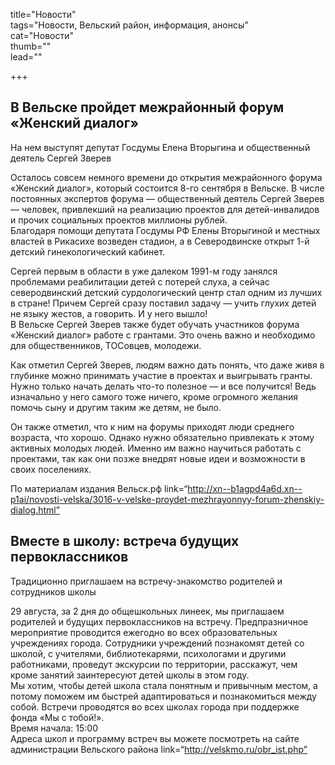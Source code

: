
title="Новости"    
tags="Новости, Вельский район, информация, анонсы"    
cat="Новости"    
thumb=""   
lead=""    

+++


## В Вельске пройдет межрайонный форум «Женский диалог»

На нем выступят депутат Госдумы Елена Вторыгина и общественный деятель Сергей Зверев  

Осталось совсем немного времени до открытия межрайонного форума «Женский диалог», который состоится 8-го сентября в Вельске. В числе постоянных экспертов форума — общественный деятель Сергей Зверев — человек, привлекший на реализацию проектов для детей-инвалидов и прочих социальных проектов миллионы рублей.     
Благодаря помощи депутата Госдумы РФ Елены Вторыгиной и местных властей в Рикасихе возведен стадион, а в Северодвинске открыт 1-й детский гинекологический кабинет.    
    
Сергей первым в области в уже далеком 1991-м году занялся проблемами реабилитации детей с потерей слуха, а сейчас северодвинский детский сурдологический центр стал одним из лучших в стране! Причем Сергей сразу поставил задачу — учить глухих детей не языку жестов, а говорить. И у него вышло!   
В Вельске Сергей Зверев также будет обучать участников форума «Женский диалог» работе с грантами. Это очень важно и необходимо для общественников, ТОСовцев, молодежи.  
     
Как отметил Сергей Зверев, людям важно дать понять, что даже живя в глубинке можно принимать участие в проектах и выигрывать гранты. Нужно только начать делать что-то полезное — и все получится! Ведь изначально у него самого тоже ничего, кроме огромного желания помочь сыну и другим таким же детям, не было.    
      
Он также отметил, что к ним на форумы приходят люди среднего возраста, что хорошо. Однако нужно обязательно привлекать к этому активных молодых людей. Именно им важно научиться работать с проектами, так как они позже внедрят новые идеи и возможности в своих поселениях.  

По материалам издания Вельск.рф link=“http://xn--b1agpd4a6d.xn--p1ai/novosti-velska/3016-v-velske-proydet-mezhrayonnyy-forum-zhenskiy-dialog.html”    

## Вместе в школу: встреча будущих первоклассников

Традиционно приглашаем на встречу-знакомство родителей и сотрудников школы   
  
29 августа, за 2 дня до общешкольных линеек, мы приглашаем родителей и будущих первоклассников на встречу. Предпразничное мероприятие проводится ежегодно во всех образовательных учреждениях города. Сотрудники учреждений познакомят детей со школой, с учителями, библиотекарями, психологами и другими работниками, проведут экскурсии по территории, расскажут, чем кроме занятий заинтересуют детей школы в этом году.   
Мы хотим, чтобы детей школа стала понятным и привычным местом, а потому поможем им быстрей адаптироваться и познакомиться между собой.
Встречи проводятся во всех школах города при поддержке фонда «Мы с тобой!».  
Время начала: 15:00   
Адреса школ и программу встреч вы можете посмотреть на сайте администрации Вельского района link=“http://velskmo.ru/obr_ist.php”     
